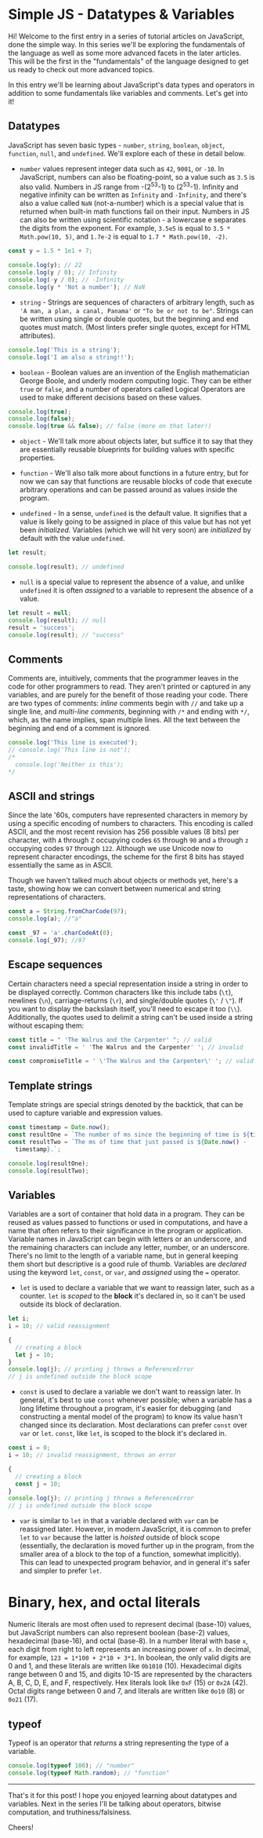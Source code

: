 # Simple JS - Datatypes & Variables

Hi! Welcome to the first entry in a series of tutorial articles on JavaScript, done the simple way. In this series we'll be exploring the fundamentals of the language as well as some more advanced facets in the later articles. This will be the first in the "fundamentals" of the language designed to get us ready to check out more advanced topics.

In this entry we'll be learning about JavaScript's data types and operators in addition to some fundamentals like variables and comments. Let's get into it!

## Datatypes

JavaScript has seven basic types - `number`, `string`, `boolean`, `object`, `function`, `null`, and `undefined`. We'll explore each of these in detail below.

- `number` values represent integer data such as `42`, `9001`, or `-10`. In JavaScript, numbers can also be floating-point, so a value such as `3.5` is also valid. Numbers in JS range from -(2<sup>53</sup>-1) to (2<sup>53</sup>-1). Infinity and negative infinity can be written as `Infinity` and `-Infinity`, and there's also a value called `NaN` (not-a-number) which is a special value that is returned when built-in math functions fail on their input. Numbers in JS can also be written using scientific notation - a lowercase e separates the digits from the exponent. For example, `3.5e5` is equal to `3.5 * Math.pow(10, 5)`, and `1.7e-2` is equal to `1.7 * Math.pow(10, -2)`.

```javascript
const y = 1.5 * 1e1 + 7;

console.log(y); // 22
console.log(y / 0); // Infinity
console.log(-y / 0); // -Infinity
console.log(y * 'Not a number'); // NaN
```

- `string` - Strings are sequences of characters of arbitrary length, such as `'A man, a plan, a canal, Panama'` or `"To be or not to be"`. Strings can be written using single or double quotes, but the beginning and end quotes must match. (Most linters prefer single quotes, except for HTML attributes).

```javascript
console.log('This is a string');
console.log('I am also a string!!');
```

- `boolean` - Boolean values are an invention of the English mathematician George Boole, and underly modern computing logic. They can be either `true` or `false`, and a number of operators called Logical Operators are used to make different decisions based on these values.

```javascript
console.log(true);
console.log(false);
console.log(true && false); // false (more on that later!)
```

- `object` - We'll talk more about objects later, but suffice it to say that they are essentially reusable blueprints for building values with specific properties.

- `function` - We'll also talk more about functions in a future entry, but for now we can say that functions are reusable blocks of code that execute arbitrary operations and can be passed around as values inside the program.

- `undefined` - In a sense, `undefined` is the default value. It signifies that a value is likely going to be assigned in place of this value but has not yet been _initialized_. Variables (which we will hit very soon) are _initialized_ by default with the value `undefined`.

```javascript
let result;

console.log(result); // undefined
```

- `null` is a special value to represent the absence of a value, and unlike `undefined` it is often _assigned_ to a variable to represent the absence of a value.

```javascript
let result = null;
console.log(result); // null
result = 'success';
console.log(result); // "success"
```

## Comments

Comments are, intuitively, comments that the programmer leaves in the code for other programmers to read. They aren't printed or captured in any variables, and are purely for the benefit of those reading your code. There are two types of comments: _inline_ comments begin with `//` and take up a single line, and _multi-line comments_, beginning with `/*` and ending with `*/`, which, as the name implies, span multiple lines. All the text between the beginning and end of a comment is ignored.

```javascript
console.log('This line is executed');
// console.log('This line is not');
/*
  console.log('Neither is this');
*/
```

## ASCII and strings

Since the late '60s, computers have represented characters in memory by using a specific encoding of numbers to characters. This encoding is called ASCII, and the most recent revision has 256 possible values (8 bits) per character, with `A` through `Z` occupying codes `65` through `90` and `a` through `z` occupying codes `97` through `122`. Although we use Unicode now to represent character encodings, the scheme for the first 8 bits has stayed essentially the same as in ASCII.

Though we haven't talked much about objects or methods yet, here's a taste, showing how we can convert between numerical and string representations of characters.

```javascript
const a = String.fromCharCode(97);
console.log(a); //"a"

const _97 = 'a'.charCodeAt(0);
console.log(_97); //97
```

## Escape sequences

Certain characters need a special representation inside a string in order to be displayed correctly. Common characters like this include tabs (`\t`), newlines (`\n`), carriage-returns (`\r`), and single/double quotes (`\'` / `\"`). If you want to display the backslash itself, you'll need to escape it too (`\\`). Additionally, the quotes used to delimit a string can't be used inside a string without escaping them:

```javascript
const title = " 'The Walrus and the Carpenter' "; // valid
const invalidTitle = ' 'The Walrus and the Carpenter' '; // invalid

const compromiseTitle = ' \'The Walrus and the Carpenter\' '; // valid
```

## Template strings

Template strings are special strings denoted by the backtick, that can be used to capture variable and expression values.

```javascript
const timestamp = Date.now();
const resultOne = `The number of ms since the beginning of time is ${timestamp}.`;
const resultTwo = `The ms of time that just passed is ${Date.now() -
  timestamp}.`;

console.log(resultOne);
console.log(resultTwo);
```

## Variables

Variables are a sort of container that hold data in a program. They can be reused as values passed to functions or used in computations, and have a name that often refers to their significance in the program or application. Variable names in JavaScript can begin with letters or an underscore, and the remaining characters can include any letter, number, or an underscore. There's no limit to the length of a variable name, but in general keeping them short but descriptive is a good rule of thumb. Variables are _declared_ using the keyword `let`, `const`, or `var`, and _assigned_ using the `=` operator.

- `let` is used to declare a variable that we want to reassign later, such as a counter. `let` is _scoped_ to the **block** it's declared in, so it can't be used outside its block of declaration.

```javascript
let i;
i = 10; // valid reassignment

{
  // creating a block
  let j = 10;
}
console.log(j); // printing j throws a ReferenceError
// j is undefined outside the block scope
```

- `const` is used to declare a variable we don't want to reassign later. In general, it's best to use `const` whenever possible; when a variable has a long lifetime throughout a program, it's easier for debugging (and constructing a mental model of the program) to know its value hasn't changed since its declaration. Most declarations can prefer `const` over `var` or `let`. `const`, like `let`, is scoped to the block it's declared in.

```javascript
const i = 0;
i = 10; // invalid reassignment, throws an error

{
  // creating a block
  const j = 10;
}
console.log(j); // printing j throws a ReferenceError
// j is undefined outside the block scope
```

- `var` is similar to `let` in that a variable declared with `var` can be reassigned later. However, in modern JavaScript, it is common to prefer `let` to `var` because the latter is _hoisted_ outside of block scope (essentially, the declaration is moved further up in the program, from the smaller area of a block to the top of a function, somewhat implicitly). This can lead to unexpected program behavior, and in general it's safer and simpler to prefer `let`.

# Binary, hex, and octal literals

Numeric literals are most often used to represent decimal (base-10) values, but JavaScript numbers can also represent boolean (base-2) values, hexadecimal (base-16), and octal (base-8). In a number literal with base `x`, each digit from right to left represents an increasing power of `x`. In decimal, for example, `123 = 1*100 + 2*10 + 3*1`. In boolean, the only valid digits are 0 and 1, and these literals are written like `0b1010` (10). Hexadecimal digits range between 0 and 15, and digits 10-15 are represented by the characters A, B, C, D, E, and F, respectively. Hex literals look like `0xF` (15) or `0x2A` (42). Octal digits range between 0 and 7, and literals are written like `0o10` (8) or `0o21` (17).

## typeof

Typeof is an operator that _returns_ a string representing the type of a variable.

```javascript
console.log(typeof 100); // "number"
console.log(typeof Math.random); // "function"
```

---

That's it for this post! I hope you enjoyed learning about datatypes and variables. Next in the series I'll be talking about operators, bitwise computation, and truthiness/falsiness.

Cheers!
